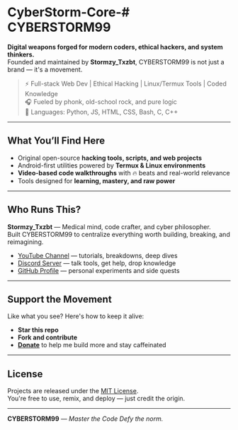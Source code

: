 # CyberStorm-Core-# CYBERSTORM99

**Digital weapons forged for modern coders, ethical hackers, and system thinkers.**  
Founded and maintained by **Stormzy_Txzbt**, CYBERSTORM99 is not just a brand — it's a movement.

> ⚡ Full-stack Web Dev | Ethical Hacking | Linux/Termux Tools | Coded Knowledge  
> 🎧 Fueled by phonk, old-school rock, and pure logic  
> 🔐 Languages: Python, JS, HTML, CSS, Bash, C, C++

---

## What You’ll Find Here

- Original open-source **hacking tools, scripts, and web projects**
- Android-first utilities powered by **Termux & Linux environments**
- **Video-based code walkthroughs** with 🔥 beats and real-world relevance
- Tools designed for **learning, mastery, and raw power**

---

## Who Runs This?

**Stormzy_Txzbt** — Medical mind, code crafter, and cyber philosopher.  
Built CYBERSTORM99 to centralize everything worth building, breaking, and reimagining.

- [YouTube Channel](https://youtube.com/@cyberstorm99s) — tutorials, breakdowns, deep dives  
- [Discord Server](https://discord.gg/pWNrevas) — talk tools, get help, drop knowledge  
- [GitHub Profile](https://github.com/Stormzy-Txzbt) — personal experiments and side quests  

---

## Support the Movement

Like what you see? Here's how to keep it alive:
- **Star this repo**  
- **Fork and contribute**  
- **[Donate](https://buymeacoffee.com/txzbt)** to help me build more and stay caffeinated 

---

## License

Projects are released under the [MIT License](LICENSE).  
You're free to use, remix, and deploy — just credit the origin.

---

**CYBERSTORM99** — *Master the Code  Defy the norm.*
